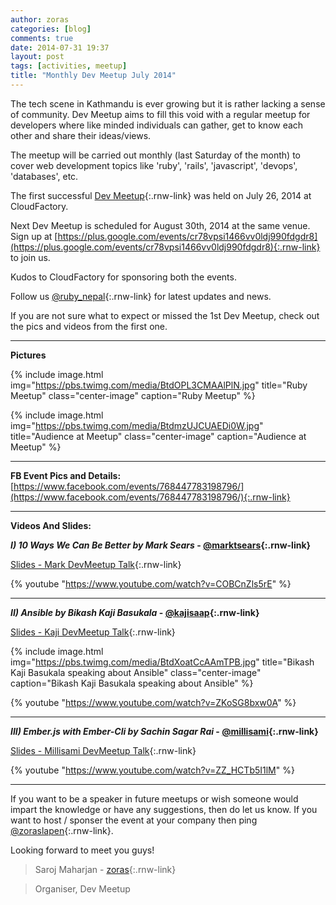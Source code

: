```yaml
---
author: zoras
categories: [blog]
comments: true
date: 2014-07-31 19:37
layout: post
tags: [activities, meetup]
title: "Monthly Dev Meetup July 2014"
---
```


The tech scene in Kathmandu is ever growing but it is rather lacking a sense of community. Dev Meetup aims to fill this void with a regular meetup for developers where like minded individuals can gather, get to know each other and share their ideas/views.

The meetup will be carried out monthly (last Saturday of the month) to cover web development topics like 'ruby', 'rails', 'javascript', 'devops', 'databases', etc.

The first successful [Dev Meetup](https://www.facebook.com/events/768447783198796/){:.rnw-link} was held on July 26, 2014 at CloudFactory.

Next Dev Meetup is scheduled for August 30th, 2014 at the same venue. Sign up at [https://plus.google.com/events/cr78vpsi1466vv0ldj990fdgdr8](https://plus.google.com/events/cr78vpsi1466vv0ldj990fdgdr8){:.rnw-link} to join us.

Kudos to CloudFactory for sponsoring both the events.

Follow us [@ruby_nepal](http://twitter.com/ruby_nepal){:.rnw-link} for latest updates and news.

If you are not sure what to expect or missed the 1st Dev Meetup, check out the pics and videos from the first one.

---

**Pictures**

{% include image.html
     img="https://pbs.twimg.com/media/BtdOPL3CMAAlPlN.jpg"
     title="Ruby Meetup"
     class="center-image"
     caption="Ruby Meetup" %}

{% include image.html
     img="https://pbs.twimg.com/media/BtdmzUJCUAEDi0W.jpg"
     title="Audience at Meetup"
     class="center-image"
     caption="Audience at Meetup" %}

---

**FB Event Pics and Details:**
[https://www.facebook.com/events/768447783198796/](https://www.facebook.com/events/768447783198796/){:.rnw-link}

---

**Videos And Slides:**

**_I) 10 Ways We Can Be Better by Mark Sears_ - [@marktsears](http://twitter.com/marktsears){:.rnw-link}**

[Slides - Mark DevMeetup Talk](http://bit.ly/ktmdevmeetup){:.rnw-link}

{% youtube "https://www.youtube.com/watch?v=COBCnZls5rE"  %}

---

**_II) Ansible by Bikash Kaji Basukala_ - [@kajisaap](http://twitter.com/kajisaap){:.rnw-link}**

[Slides - Kaji DevMeetup Talk](https://bit.ly/kajionansible){:.rnw-link}

{% include image.html
     img="https://pbs.twimg.com/media/BtdXoatCcAAmTPB.jpg"
     title="Bikash Kaji Basukala speaking about Ansible"
     class="center-image"
     caption="Bikash Kaji Basukala speaking about Ansible" %}

{% youtube "https://www.youtube.com/watch?v=ZKoSG8bxw0A" %}

---

**_III) Ember.js with Ember-Cli by Sachin Sagar Rai_ - [@millisami](http://twitter.com/millisami){:.rnw-link}**

[Slides - Millisami DevMeetup Talk](http://nepalonrails.com/blog/2014/07/emberjs-app-using-ember-cli/){:.rnw-link}

{% youtube "https://www.youtube.com/watch?v=ZZ_HCTb5I1lM" %}

---

If you want to be a speaker in future meetups or wish someone would impart the knowledge or have any  suggestions, then do let us know. If you want to host / sponser the event at your company then ping [@zoraslapen](http://twitter.com/zoraslapen){:.rnw-link}.

Looking forward to meet you guys!


> Saroj Maharjan - [zoras](http://github.com/){:.rnw-link}

> Organiser, Dev Meetup
